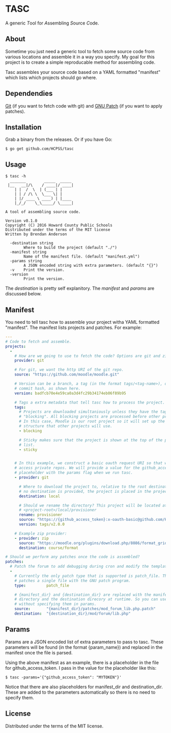 # TASC

A generic *T*ool for *A*ssembling *S*ource *C*ode.

## About

Sometime you just need a generic tool to fetch some source code from various
locations and assemble it in a way you specify. My goal for this project is to
create a simple reproducable method for assembling code.

Tasc assembles your source code based on a YAML formatted "manifest" which lists
which projects should go where.

## Dependendies

[Git](https://git-scm.com/downloads "Git downloads") (if you want to fetch code
with git) and [GNU Patch](http://www.gnu.org/s/patch/ "GNU Patch project page")
(if you want to apply patches).

## Installation

Grab a binary from the releases. Or if you have Go:

```
$ go get github.com/HCPSS/tasc
```

## Usage

```
$ tasc -h
  _______        _____  _____
 |__   __|/\    / ____|/ ____|
    | |  /  \  | (___ | |
    | | / /\ \  \___ \| |
    | |/ ____ \ ____) | |____
    |_/_/    \_\_____/ \_____|

A tool of assembling source code.

Version v0.1.0
Copyright (C) 2016 Howard County Public Schools
Distributed under the terms of the MIT license
Written by Brendan Anderson

  -destination string
    	Where to build the project (default "./")
  -manifest string
    	Name of the manifest file. (default "manifest.yml")
  -params string
    	A JSON encoded string with extra parameters. (default "{}")
  -v	Print the version.
  -version
    	Print the version.
```

The *destination* is pretty self explanitory. The *manifest* and *params* are
discussed below.

## Manifest

You need to tell tasc how to assemble your project witha YAML formatted
"manifest". The manifest lists projects and patches. For example:

```yaml
---
# Code to fetch and assemble.
projects:
  -
    # How are we going to use to fetch the code? Options are git and zip.
    provider: git

    # For git, we want the http URI of the git repo.
    source: "https://github.com/moodle/moodle.git"

    # Version can be a branch, a tag (in the format tags/<tag-name>), or a
    # commit hash, as shown here.
    version: badfcb70e4e59ca0a3d4fc29b34174eb06f89b95

    # Tags a extra metadata that tell tasc how to process the project.
    tags:
      # Projects are downloaded simultaniously unless they have the tag
      # "blocking". All blocking projects are processed before other projects.
      # In this case, Moodle is our root project so it will set up the folder
      # structure that other projects will use.
      - blocking

      # Sticky makes sure that the project is shown at the top of the processing
      # list.
      - sticky


    # In this example, we construct a basic oauth request URI so that we can
    # access private repos. We will provide a value for the github_access_token
    # placeholder with the params flag when we run tasc.
    - provider: git

      # Where to download the project to, relative to the root destination. If
      # no destination is provided, the project is placed in the project root.
      destination: local

      # Should we rename the directory? This project will be located at:
      # <project-root>/local/provisioner
      rename: provisioner
      source: "https://{github_access_token}:x-oauth-basic@github.com/HCPSS/moodle-enrol_mandatory.git"
      version: tags/v2.0.0

    # Example zip provider:
    - provider: zip
      source: "https://moodle.org/plugins/download.php/8086/format_grid_moodle28_2015022500.zip"
      destination: course/format

# Should we perform any patches once the code is assembled?
patches:
  # Patch the forum to add debugging during cron and modify the template
  -
    # Currently the only patch type that is supported is patch_file. This method
    # patches a single file with the GNU patch program.
    type:         patch_file

    # {manifest_dir} and {destination_dir} are replaced with the manifest
    # directory and the destination direcory at runtime. So you can use those
    # without specifying them in params.
    source:       "{manifest_dir}/patches/mod_forum_lib.php.patch"
    destination:  "{destination_dir}/mod/forum/lib.php"
```

## Params

Params are a JSON encoded list of extra parameters to pass to tasc. These
parameters will be found (in the format {param_name}) and replaced in the
manifest once the file is parsed.

Using the above manifest as an example, there is a placeholder in the file for
github_access_token. I pass in the value for the placeholder like this:

```
$ tasc -params='{"github_access_token": "MYTOKEN"}'
```

Notice that there are also placeholders for manifest_dir and destination_dir.
These are added to the parameters automatically so there is no need to specify
them.

## License

Distributed under the terms of the MIT license.

